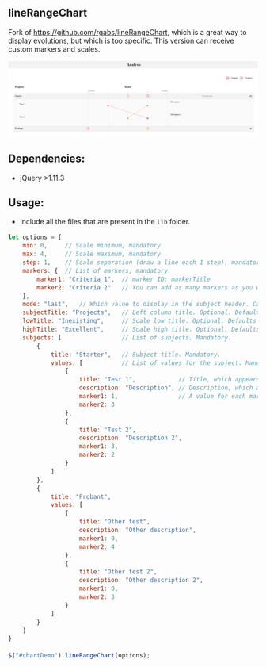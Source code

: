 ## lineRangeChart
Fork of https://github.com/rgabs/lineRangeChart, which is a great way to display evolutions, but which is too specific.
This version can receive custom markers and scales.

![Example](/example/demo.png?raw=true "Example Code")

## Dependencies:
* jQuery >1.11.3

## Usage:
* Include all the files that are present in the `lib` folder.

```javascript
let options = {
    min: 0,     // Scale minimum, mandatory
    max: 4,     // Scale maximum, mandatory
    step: 1,    // Scale separation (draw a line each 1 step), mandatory
    markers: {  // List of markers, mandatory
        marker1: "Criteria 1",  // marker ID: markerTitle
        marker2: "Criteria 2"   // You can add as many markers as you wish
    },
    mode: "last",   // Which value to display in the subject header. Can be "last", "first", or "average". Optional. Defaults to "last".
    subjectTitle: "Projects",   // Left column title. Optional. Defaults to "".
    lowTitle: "Inexisting",     // Scale low title. Optional. Defaults to "Basic".
    highTitle: "Excellent",     // Scale high title. Optional. Defaults to "Advanced".
    subjects: [                 // List of subjects. Mandatory.
        {
            title: "Starter",   // Subject title. Mandatory.
            values: [           // List of values for the subject. Mandatory.
                {
                    title: "Test 1",            // Title, which appears on the left part.
                    description: "Description", // Description, which appears on the right part.
                    marker1: 1,                 // A value for each marker specified in the markers object. Optional.
                    marker2: 3
                },
                {
                    title: "Test 2",
                    description: "Description 2",
                    marker1: 3,
                    marker2: 2
                }
            ]
        },
        {
            title: "Probant",
            values: [
                {
                    title: "Other test",
                    description: "Other description",
                    marker1: 0,
                    marker2: 4
                },
                {
                    title: "Other test 2",
                    description: "Other description 2",
                    marker1: 0,
                    marker2: 3
                }
            ]
        }
    ]
}

$("#chartDemo").lineRangeChart(options);
```